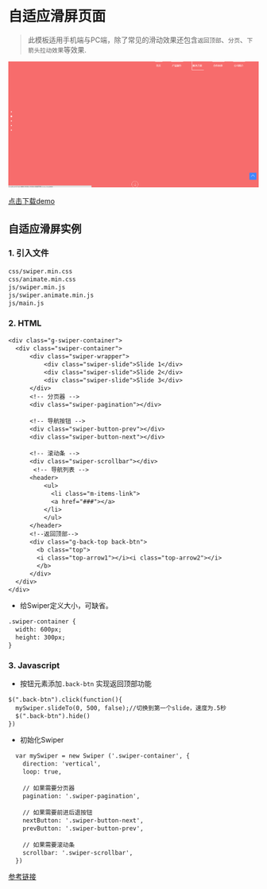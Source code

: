 # 自适应滑屏页面
> 此模板适用手机端与PC端，除了常见的滑动效果还包含`返回顶部`、`分页`、`下箭头拉动效果`等效果.

![自适应滑屏页面](./images/self-adaption.jpg)

<a href="release/media-slider.rar">点击下载demo </a> 

## 自适应滑屏实例

### 1. 引入文件

```
css/swiper.min.css
css/animate.min.css
js/swiper.min.js
js/swiper.animate.min.js
js/main.js
```

### 2. HTML
```
<div class="g-swiper-container">
  <div class="swiper-container">
      <div class="swiper-wrapper">
          <div class="swiper-slide">Slide 1</div>
          <div class="swiper-slide">Slide 2</div>
          <div class="swiper-slide">Slide 3</div>
      </div>
      <!-- 分页器 -->
      <div class="swiper-pagination"></div>
      
      <!-- 导航按钮 -->
      <div class="swiper-button-prev"></div>
      <div class="swiper-button-next"></div>
      
      <!-- 滚动条 -->
      <div class="swiper-scrollbar"></div>
       <!-- 导航列表 -->
      <header>
          <ul>
            <li class="m-items-link">
            <a href="###"></a>
          </li>
          </ul>
      </header>
      <!--返回顶部-->
      <div class="g-back-top back-btn">
        <b class="top">
        <i class="top-arrow1"></i><i class="top-arrow2"></i>
        </b>
      </div>
  </div>
</div>
```

- 给Swiper定义大小，可缺省。

```
.swiper-container {
  width: 600px;
  height: 300px;
}
```
### 3. Javascript
+ 按钮元素添加`.back-btn` 实现返回顶部功能

```
$(".back-btn").click(function(){
  mySwiper.slideTo(0, 500, false);//切换到第一个slide，速度为.5秒
  $(".back-btn").hide()	
})
```
+ 初始化Swiper

```        
  var mySwiper = new Swiper ('.swiper-container', {
    direction: 'vertical',
    loop: true,
    
    // 如果需要分页器
    pagination: '.swiper-pagination',
    
    // 如果需要前进后退按钮
    nextButton: '.swiper-button-next',
    prevButton: '.swiper-button-prev',
    
    // 如果需要滚动条
    scrollbar: '.swiper-scrollbar',
  })        
```

[参考链接](http://www.swiper.com.cn/)

